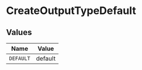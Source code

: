 # CreateOutputTypeDefault


## Values

| Name      | Value     |
| --------- | --------- |
| `DEFAULT` | default   |